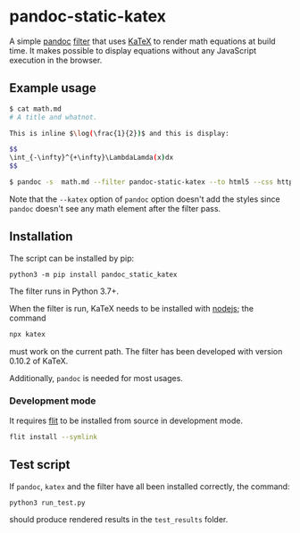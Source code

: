 # pandoc-static-katex

A simple [pandoc](https://pandoc.org/) [filter](https://pandoc.org/filters.html)
that uses [KaTeX](https://katex.org/) to render math equations at build time. It
makes possible to display equations without any JavaScript execution in the
browser.


## Example usage

```bash
$ cat math.md
# A title and whatnot.

This is inline $\log(\frac{1}{2})$ and this is display:

$$
\int_{-\infty}^{+\infty}\LambdaLamda(x)dx
$$

$ pandoc -s  math.md --filter pandoc-static-katex --to html5 --css https://cdnjs.cloudflare.com/ajax/libs/KaTeX/0.8.3/katex.min.css -o math.html
```

Note that the `--katex` option of `pandoc` option doesn't add the styles since
`pandoc` doesn't see any math element after the filter pass.

## Installation

The script can be installed by pip:

```
python3 -m pip install pandoc_static_katex
```

The filter runs in Python 3.7+.

When the filter is run, KaTeX needs to be installed with
[nodejs](https://nodejs.org/en/); the command

```bash
npx katex
```

must work on the current path. The filter has been developed with version 0.10.2
of KaTeX.

Additionally, `pandoc` is needed for most usages.

### Development mode

It requires [flit](https://flit.readthedocs.io/en/latest/) to be installed from
source in development mode.

```bash
flit install --symlink
```

## Test script

If `pandoc`, `katex` and the filter have all been installed correctly, the
command:

```
python3 run_test.py
```

should produce rendered results in the `test_results` folder.
